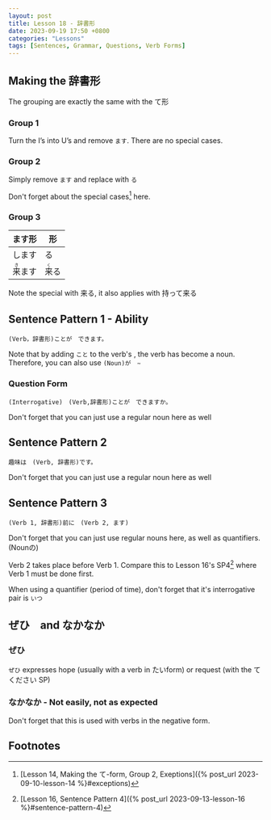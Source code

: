 ```yaml
--- 
layout: post 
title: Lesson 18 - 辞書形
date: 2023-09-19 17:50 +0800 
categories: "Lessons"
tags: [Sentences, Grammar, Questions, Verb Forms]
---
```


## Making the 辞書形
The grouping are exactly the same with the て形

### Group 1
Turn the I’s into U’s and remove `ます`. There are no special cases.

### Group 2
Simply remove `ます` and replace with `る`

Don't forget about the special cases[^fn1] here.

### Group 3

| ます形 | 形 |
| -- | -- |
| します | る |
| <ruby>来<rt>き</rt>ます<ruby> | <ruby>来<rt>く</rt>る</ruby> |

Note the special with 来る, it also applies with 持って来る

## Sentence Pattern 1 - Ability
```
(Verb，辞書形)ことが　できます。
```
Note that by adding `こと` to the verb's , the verb has become a noun. Therefore, you can also use `(Noun)が　∼`

### Question Form
```
(Interrogative)　(Verb,辞書形)ことが　できますか。
```
Don't forget that you can just use a regular noun here as well

## Sentence Pattern 2
```
趣味は　(Verb, 辞書形)です。
```
Don't forget that you can just use a regular noun here as well

## Sentence Pattern 3
```
(Verb 1, 辞書形)前に　(Verb 2, ます)
```
Don't forget that you can just use regular nouns here, as well as quantifiers. (Nounの)

Verb 2 takes place before Verb 1. Compare this to Lesson 16's SP4[^fn2] where Verb 1 must be done first.

When using a quantifier (period of time), don't forget that it's interrogative pair is `いつ`

## ぜひ　and なかなか

### ぜひ
`ぜひ` expresses hope (usually with a verb in たいform) or request (with the てください SP)

### なかなか - Not easily, not as expected
Don't forget that this is used with verbs in the negative form.

## Footnotes
[^fn1]: [Lesson 14, Making the て-form, Group 2, Exeptions]({% post_url 2023-09-10-lesson-14 %}#exceptions)
[^fn2]: [Lesson 16, Sentence Pattern 4]({% post_url 2023-09-13-lesson-16 %}#sentence-pattern-4)
